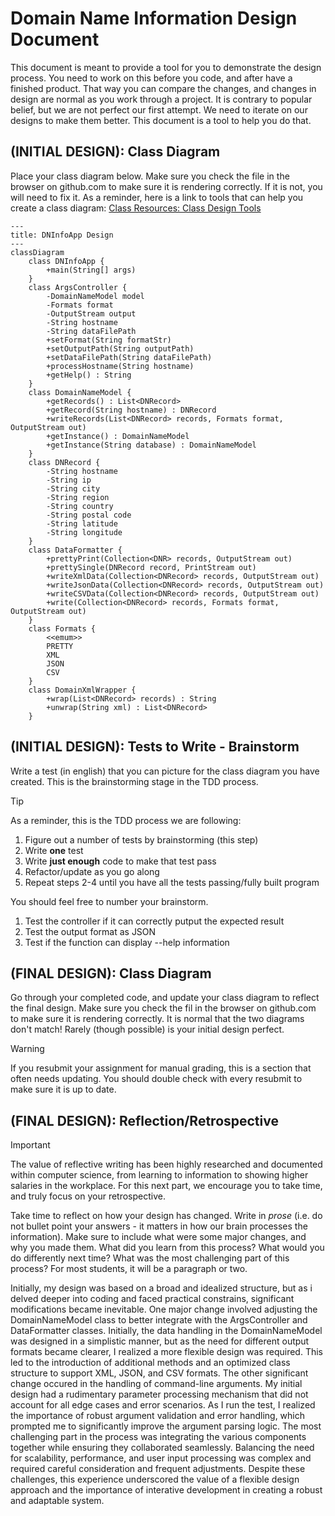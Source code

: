 # Domain Name Information  Design Document


This document is meant to provide a tool for you to demonstrate the design process. You need to work on this before you code, and after have a finished product. That way you can compare the changes, and changes in design are normal as you work through a project. It is contrary to popular belief, but we are not perfect our first attempt. We need to iterate on our designs to make them better. This document is a tool to help you do that.


## (INITIAL DESIGN): Class Diagram

Place your class diagram below. Make sure you check the file in the browser on github.com to make sure it is rendering correctly. If it is not, you will need to fix it. As a reminder, here is a link to tools that can help you create a class diagram: [Class Resources: Class Design Tools](https://github.com/CS5004-khoury-lionelle/Resources?tab=readme-ov-file#uml-design-tools)

```mermaid
---
title: DNInfoApp Design
---
classDiagram
    class DNInfoApp {
        +main(String[] args)
    }
    class ArgsController {
        -DomainNameModel model
        -Formats format
        -OutputStream output
        -String hostname
        -String dataFilePath
        +setFormat(String formatStr)
        +setOutputPath(String outputPath)
        +setDataFilePath(String dataFilePath)
        +processHostname(String hostname)
        +getHelp() : String
    }
    class DomainNameModel {
        +getRecords() : List<DNRecord>
        +getRecord(String hostname) : DNRecord 
        +writeRecords(List<DNRecord> records, Formats format, OutputStream out)
        +getInstance() : DomainNameModel
        +getInstance(String database) : DomainNameModel
    }
    class DNRecord {
        -String hostname
        -String ip
        -String city
        -String region
        -String country
        -String postal code
        -String latitude
        -String longitude
    } 
    class DataFormatter {
        +prettyPrint(Collection<DNR> records, OutputStream out)
        +prettySingle(DNRecord record, PrintStream out)
        +writeXmlData(Collection<DNRecord> records, OutputStream out)
        +writeJsonData(Collection<DNRecord> records, OutputStream out)
        +writeCSVData(Collection<DNRecord> records, OutputStream out)
        +write(Collection<DNRecord> records, Formats format, OutputStream out)
    }
    class Formats {
        <<emum>>
        PRETTY
        XML
        JSON
        CSV
    }
    class DomainXmlWrapper {
        +wrap(List<DNRecord> records) : String
        +unwrap(String xml) : List<DNRecord>
    }
```

## (INITIAL DESIGN): Tests to Write - Brainstorm

Write a test (in english) that you can picture for the class diagram you have created. This is the brainstorming stage in the TDD process. 

> [!TIP]
> As a reminder, this is the TDD process we are following:
> 1. Figure out a number of tests by brainstorming (this step)
> 2. Write **one** test
> 3. Write **just enough** code to make that test pass
> 4. Refactor/update  as you go along
> 5. Repeat steps 2-4 until you have all the tests passing/fully built program

You should feel free to number your brainstorm. 

1. Test the controller if it can correctly putput the expected result 
2. Test the output format as JSON
3. Test if the function can display --help information




## (FINAL DESIGN): Class Diagram

Go through your completed code, and update your class diagram to reflect the final design. Make sure you check the fil in the browser on github.com to make sure it is rendering correctly. It is normal that the two diagrams don't match! Rarely (though possible) is your initial design perfect. 

> [!WARNING]
> If you resubmit your assignment for manual grading, this is a section that often needs updating. You should double check with every resubmit to make sure it is up to date.





## (FINAL DESIGN): Reflection/Retrospective

> [!IMPORTANT]
> The value of reflective writing has been highly researched and documented within computer science, from learning to information to showing higher salaries in the workplace. For this next part, we encourage you to take time, and truly focus on your retrospective.

Take time to reflect on how your design has changed. Write in *prose* (i.e. do not bullet point your answers - it matters in how our brain processes the information). Make sure to include what were some major changes, and why you made them. What did you learn from this process? What would you do differently next time? What was the most challenging part of this process? For most students, it will be a paragraph or two. 

Initially, my design was based on a broad and idealized structure, but as i delved deeper into coding and faced practical constrains, significant modifications became inevitable. One major change involved adjusting the DomainNameModel class to better integrate with the ArgsController and DataFormatter classes. Initially, the data handling in the DomainNameModel was designed in a simplistic manner, but as the need for different output formats became clearer, I realized a more flexible design was required. This led to the introduction of additional methods and an optimized class structure to support XML, JSON, and CSV formats. The other significant change occured in the handling of command-line arguments. My initial design had a rudimentary parameter processing mechanism that did not account for all edge cases and error scenarios. As I run the test, I realized the importance of robust argument validation and error handling, which prompted me to significantly improve the argument parsing logic.
The most challenging part in the process was integrating the various components together while ensuring they collaborated seamlessly. Balancing the need for scalability, performance, and user input processing was complex and required careful consideration and frequent adjustments. Despite these challenges, this experience underscored the value of a flexible design approach and the importance of interative development in creating a robust and adaptable system.